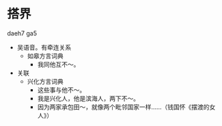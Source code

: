 # 搭界
daeh7 ga5
+ 吴语音。有牵连关系
  * 如皋方言词典
    - 我同他互不～。
+ 关联
  * 兴化方言词典
    - 这些事与他不～。
    - 我是兴化人，他是滨海人，两下不～。
    - 因为两家承包田～，就像两个毗邻国家一样……（钱国怀《摆渡的女人》）
